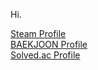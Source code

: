 Hi.

[Steam Profile](https://steamcommunity.com/id/kimds5344/, "Steam Profile")  
[BAEKJOON Profile](https://www.acmicpc.net/user/kimds5344)  
[Solved.ac Profile](https://solved.ac/profile/kimds5344)
<!-- Markdown에서 줄바꿈은 끝에 띄어쓰기 두 번 -->
